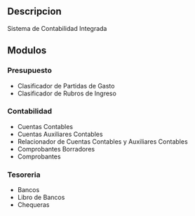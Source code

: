## Descripcion ##
Sistema de Contabilidad Integrada
## Modulos ##
### Presupuesto ###
  * Clasificador de Partidas de Gasto
  * Clasificador de Rubros de Ingreso
### Contabilidad ###
  * Cuentas Contables
  * Cuentas Auxiliares Contables
  * Relacionador de Cuentas Contables y Auxiliares Contables
  * Comprobantes Borradores
  * Comprobantes
### Tesoreria ###
  * Bancos
  * Libro de Bancos
  * Chequeras